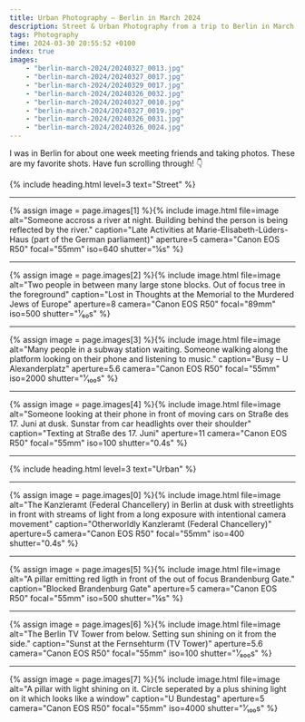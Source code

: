 ```yaml
---
title: Urban Photography – Berlin in March 2024
description: Street & Urban Photography from a trip to Berlin in March 2024
tags: Photography
time: 2024-03-30 20:55:52 +0100
index: true
images:
    - "berlin-march-2024/20240327_0013.jpg"
    - "berlin-march-2024/20240327_0017.jpg"
    - "berlin-march-2024/20240329_0017.jpg"
    - "berlin-march-2024/20240326_0032.jpg"
    - "berlin-march-2024/20240327_0010.jpg"
    - "berlin-march-2024/20240327_0019.jpg"
    - "berlin-march-2024/20240326_0031.jpg"
    - "berlin-march-2024/20240326_0024.jpg"
---
```


I was in Berlin for about one week meeting friends and taking photos. These are my favorite shots. Have fun scrolling through! 👇

{% include heading.html level=3 text="Street" %}

<hr>

{% assign image = page.images[1] %}{% include image.html file=image alt="Someone accross a river at night. Building behind the person is being reflected by the river." caption="Late Activities at Marie-Elisabeth-Lüders-Haus (part of the German parliament)" aperture=5 camera="Canon EOS R50" focal="55mm" iso=640 shutter="¼s" %}

<hr>

{% assign image = page.images[2] %}{% include image.html file=image alt="Two people in between many large stone blocks. Out of focus tree in the foreground" caption="Lost in Thoughts at the Memorial to the Murdered Jews of Europe" aperture=8 camera="Canon EOS R50" focal="89mm" iso=500 shutter="¹⁄₆₀s" %}

<hr>

{% assign image = page.images[3] %}{% include image.html file=image alt="Many people in a subway station waiting. Someone walking along the platform looking on their phone and listening to music." caption="Busy – U Alexanderplatz" aperture=5.6 camera="Canon EOS R50" focal="55mm" iso=2000 shutter="¹⁄₁₀₀s" %}

<hr>

{% assign image = page.images[4] %}{% include image.html file=image alt="Someone looking at their phone in front of moving cars on Straße des 17. Juni at dusk. Sunstar from car headlights over their shoulder" caption="Texting at Straße des 17. Juni" aperture=11 camera="Canon EOS R50" focal="55mm" iso=100 shutter="0.4s" %}

<hr>

{% include heading.html level=3 text="Urban" %}

<hr>

{% assign image = page.images[0] %}{% include image.html file=image alt="The Kanzleramt (Federal Chancellery) in Berlin at dusk with streetlights in front with streams of light from a long exposure with intentional camera movement" caption="Otherworldly Kanzleramt (Federal Chancellery)" aperture=5 camera="Canon EOS R50" focal="55mm" iso=400 shutter="0.4s" %}

<hr>

{% assign image = page.images[5] %}{% include image.html file=image alt="A pillar emitting red ligth in front of the out of focus Brandenburg Gate." caption="Blocked Brandenburg Gate" aperture=5 camera="Canon EOS R50" focal="55mm" iso=500 shutter="¼s" %}

<hr>

{% assign image = page.images[6] %}{% include image.html file=image alt="The Berlin TV Tower from below. Setting sun shining on it from the side." caption="Sunst at the Fernsehturm (TV Tower)" aperture=5.6 camera="Canon EOS R50" focal="55mm" iso=100 shutter="¹⁄₈₀₀s" %}

<hr>

{% assign image = page.images[7] %}{% include image.html file=image alt="A pillar with light shining on it. Circle seperated by a plus shining light on it which looks like a window" caption="U Bundestag" aperture=5 camera="Canon EOS R50" focal="55mm" iso=4000 shutter="¹⁄₁₀₀s" %}
